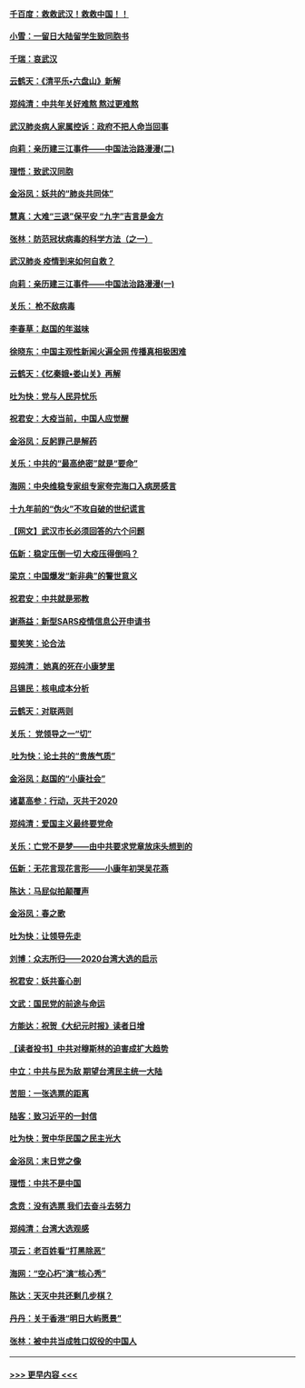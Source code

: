 #### [千百度：救救武汉！救救中国！！](../pages/nsc993/n11836145.md?t=02011501) 
#### [小雪：一留日大陆留学生致同胞书](../pages/nsc993/n11834624.md?t=02011501) 
#### [千瑞：哀武汉](../pages/nsc993/n11833647.md?t=02011501) 
#### [云鹤天：《清平乐▪六盘山》新解](../pages/nsc993/n11833611.md?t=02011501) 
#### [郑纯清：中共年关好难熬 熬过更难熬](../pages/nsc993/n11833489.md?t=02011501) 
#### [武汉肺炎病人家属控诉：政府不把人命当回事](../pages/nsc993/n11833205.md?t=02011501) 
#### [向莉：亲历建三江事件——中国法治路漫漫(二)](../pages/nsc993/n11829102.md?t=02011501) 
#### [理悟：致武汉同胞](../pages/nsc993/n11831522.md?t=02011501) 
#### [金浴凤：妖共的“肺炎共同体”](../pages/nsc993/n11829448.md?t=02011501) 
#### [慧真：大难“三退”保平安 “九字”吉言是金方](../pages/nsc993/n11829501.md?t=02011501) 
#### [张林：防范冠状病毒的科学方法（之一）](../pages/nsc993/n11828618.md?t=02011501) 
#### [武汉肺炎 疫情到来如何自救？](../pages/nsc993/n11827632.md?t=02011501) 
#### [向莉：亲历建三江事件——中国法治路漫漫(一)](../pages/nsc993/n11827190.md?t=02011501) 
#### [关乐： 枪不敌病毒](../pages/nsc993/n11826746.md?t=02011501) 
#### [李春草：赵国的年滋味](../pages/nsc993/n11826321.md?t=02011501) 
#### [徐晓东：中国主观性新闻火遍全网 传播真相极困难](../pages/nsc993/n11826508.md?t=02011501) 
#### [云鹤天：《忆秦娥▪娄山关》再解](../pages/nsc993/n11824682.md?t=02011501) 
#### [吐为快：党与人民异忧乐](../pages/nsc993/n11824660.md?t=02011501) 
#### [祝君安：大疫当前，中国人应觉醒](../pages/nsc993/n11821946.md?t=02011501) 
#### [金浴凤：反躬罪己是解药](../pages/nsc993/n11820280.md?t=02011501) 
#### [关乐：中共的“最高绝密”就是“要命”](../pages/nsc993/n11816946.md?t=02011501) 
#### [海网：中央维稳专家组专家夸完海口入病房感言](../pages/nsc993/n11815138.md?t=02011501) 
#### [十九年前的“伪火”不攻自破的世纪谎言](../pages/nsc993/n11813238.md?t=02011501) 
#### [【网文】武汉市长必须回答的六个问题](../pages/nsc993/n11813848.md?t=02011501) 
#### [伍新：稳定压倒一切 大疫压得倒吗？](../pages/nsc993/n11812634.md?t=02011501) 
#### [梁京：中国爆发“新非典”的警世意义](../pages/nsc993/n11812554.md?t=02011501) 
#### [祝君安：中共就是邪教](../pages/nsc993/n11812431.md?t=02011501) 
#### [谢燕益：新型SARS疫情信息公开申请书](../pages/nsc993/n11808840.md?t=02011501) 
#### [蜀笑笑：论合法](../pages/nsc993/n11808064.md?t=02011501) 
#### [郑纯清： 她真的死在小康梦里](../pages/nsc993/n11806623.md?t=02011501) 
#### [吕锡民：核电成本分析](../pages/nsc993/n11806284.md?t=02011501) 
#### [云鹤天：对联两则](../pages/nsc993/n11805957.md?t=02011501) 
#### [关乐： 党领导之一“切”](../pages/nsc993/n11804505.md?t=02011501) 
#### [ 吐为快：论土共的“贵族气质”](../pages/nsc993/n11804490.md?t=02011501) 
#### [金浴凤：赵国的“小康社会”](../pages/nsc993/n11804452.md?t=02011501) 
#### [诸葛高参：行动，灭共于2020](../pages/nsc993/n11804120.md?t=02011501) 
#### [郑纯清：爱国主义最终要党命](../pages/nsc993/n11802197.md?t=02011501) 
#### [关乐：亡党不是梦——由中共要求党章放床头想到的](../pages/nsc993/n11802156.md?t=02011501) 
#### [伍新：无花言现花言形——小康年初哭吴花燕](../pages/nsc993/n11800044.md?t=02011501) 
#### [陈达：马屁似拍颠覆声](../pages/nsc993/n11800010.md?t=02011501) 
#### [金浴凤：春之歌](../pages/nsc993/n11797687.md?t=02011501) 
#### [吐为快：让领导先走](../pages/nsc993/n11797512.md?t=02011501) 
#### [刘博：众志所归——2020台湾大选的启示](../pages/nsc993/n11796878.md?t=02011501) 
#### [祝君安：妖共畜心剖](../pages/nsc993/n11794273.md?t=02011501) 
#### [文武：国民党的前途与命运](../pages/nsc993/n11794198.md?t=02011501) 
#### [方能达：祝贺《大纪元时报》读者日增](../pages/nsc993/n11793807.md?t=02011501) 
#### [【读者投书】中共对穆斯林的迫害成扩大趋势](../pages/nsc993/n11791371.md?t=02011501) 
#### [中立：中共与民为敌 期望台湾民主统一大陆](../pages/nsc993/n11790392.md?t=02011501) 
#### [苦胆：一张选票的距离](../pages/nsc993/n11788914.md?t=02011501) 
#### [陆客：致习近平的一封信](../pages/nsc993/n11788867.md?t=02011501) 
#### [吐为快：贺中华民国之民主光大](../pages/nsc993/n11788618.md?t=02011501) 
#### [金浴凤：末日党之像](../pages/nsc993/n11787475.md?t=02011501) 
#### [理悟：中共不是中国](../pages/nsc993/n11787463.md?t=02011501) 
#### [念贲：没有选票  我们去奋斗去努力](../pages/nsc993/n11787398.md?t=02011501) 
#### [郑纯清：台湾大选观感](../pages/nsc993/n11786210.md?t=02011501) 
#### [项云：老百姓看“打黑除恶”](../pages/nsc993/n11785398.md?t=02011501) 
#### [海网：“空心朽”演“核心秀”](../pages/nsc993/n11783874.md?t=02011501) 
#### [陈达：天灭中共还剩几步棋？](../pages/nsc993/n11783719.md?t=02011501) 
#### [丹丹：关于香港“明日大屿愿景”](../pages/nsc993/n11783273.md?t=02011501) 
#### [张林：被中共当成牲口奴役的中国人](../pages/nsc993/n11782397.md?t=02011501) 

----
#### [ >>> 更早内容 <<< ](../indexes/nsc993-earlier.md)
